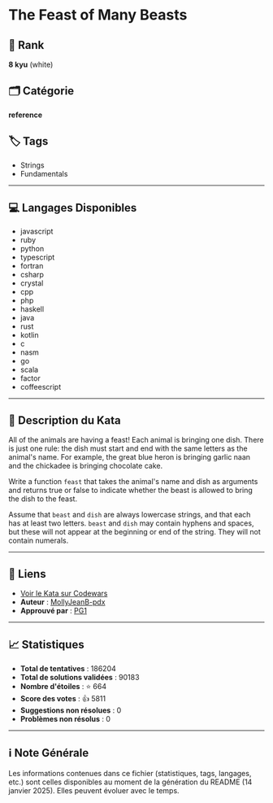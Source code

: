 # The Feast of Many Beasts

## 🏅 Rank
**8 kyu** (white)

## 🗂️ Catégorie
**reference**

## 🏷️ Tags
- Strings
- Fundamentals

---

## 💻 Langages Disponibles
- javascript
- ruby
- python
- typescript
- fortran
- csharp
- crystal
- cpp
- php
- haskell
- java
- rust
- kotlin
- c
- nasm
- go
- scala
- factor
- coffeescript

---

## 📜 Description du Kata

All of the animals are having a feast! Each animal is bringing one dish. There is just one rule: the dish must start and end with the same letters as the animal's name. For example, the great blue heron is bringing garlic naan and the chickadee is bringing chocolate cake.

Write a function `feast` that takes the animal's name and dish as arguments and returns true or false to indicate whether the beast is allowed to bring the dish to the feast.

Assume that `beast` and `dish` are always lowercase strings, and that each has at least two letters. `beast` and `dish` may contain hyphens and spaces, but these will not appear at the beginning or end of the string. They will not contain numerals.


---

## 🔗 Liens
- [Voir le Kata sur Codewars](https://www.codewars.com/kata/5aa736a455f906981800360d)
- **Auteur** : [MollyJeanB-pdx](https://www.codewars.com/users/MollyJeanB-pdx)
- **Approuvé par** : [PG1](https://www.codewars.com/users/PG1)

---

## 📈 Statistiques
- **Total de tentatives** : 186204
- **Total de solutions validées** : 90183
- **Nombre d'étoiles** : ⭐ 664
- **Score des votes** : 👍 5811
- **Suggestions non résolues** : 0
- **Problèmes non résolus** : 0

---

## ℹ️ Note Générale
Les informations contenues dans ce fichier (statistiques, tags, langages, etc.) sont celles disponibles au moment de la génération du README (14 janvier 2025). Elles peuvent évoluer avec le temps.
